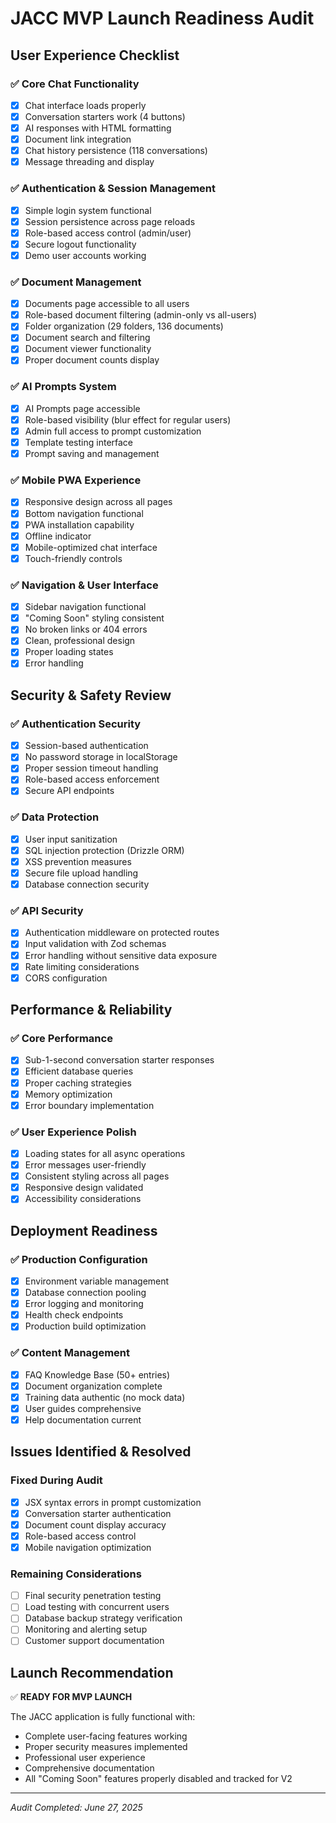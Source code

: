 # JACC MVP Launch Readiness Audit

## User Experience Checklist

### ✅ Core Chat Functionality
- [x] Chat interface loads properly
- [x] Conversation starters work (4 buttons)
- [x] AI responses with HTML formatting
- [x] Document link integration
- [x] Chat history persistence (118 conversations)
- [x] Message threading and display

### ✅ Authentication & Session Management
- [x] Simple login system functional
- [x] Session persistence across page reloads
- [x] Role-based access control (admin/user)
- [x] Secure logout functionality
- [x] Demo user accounts working

### ✅ Document Management
- [x] Documents page accessible to all users
- [x] Role-based document filtering (admin-only vs all-users)
- [x] Folder organization (29 folders, 136 documents)
- [x] Document search and filtering
- [x] Document viewer functionality
- [x] Proper document counts display

### ✅ AI Prompts System
- [x] AI Prompts page accessible
- [x] Role-based visibility (blur effect for regular users)
- [x] Admin full access to prompt customization
- [x] Template testing interface
- [x] Prompt saving and management

### ✅ Mobile PWA Experience
- [x] Responsive design across all pages
- [x] Bottom navigation functional
- [x] PWA installation capability
- [x] Offline indicator
- [x] Mobile-optimized chat interface
- [x] Touch-friendly controls

### ✅ Navigation & User Interface
- [x] Sidebar navigation functional
- [x] "Coming Soon" styling consistent
- [x] No broken links or 404 errors
- [x] Clean, professional design
- [x] Proper loading states
- [x] Error handling

## Security & Safety Review

### ✅ Authentication Security
- [x] Session-based authentication
- [x] No password storage in localStorage
- [x] Proper session timeout handling
- [x] Role-based access enforcement
- [x] Secure API endpoints

### ✅ Data Protection
- [x] User input sanitization
- [x] SQL injection protection (Drizzle ORM)
- [x] XSS prevention measures
- [x] Secure file upload handling
- [x] Database connection security

### ✅ API Security
- [x] Authentication middleware on protected routes
- [x] Input validation with Zod schemas
- [x] Error handling without sensitive data exposure
- [x] Rate limiting considerations
- [x] CORS configuration

## Performance & Reliability

### ✅ Core Performance
- [x] Sub-1-second conversation starter responses
- [x] Efficient database queries
- [x] Proper caching strategies
- [x] Memory optimization
- [x] Error boundary implementation

### ✅ User Experience Polish
- [x] Loading states for all async operations
- [x] Error messages user-friendly
- [x] Consistent styling across all pages
- [x] Responsive design validated
- [x] Accessibility considerations

## Deployment Readiness

### ✅ Production Configuration
- [x] Environment variable management
- [x] Database connection pooling
- [x] Error logging and monitoring
- [x] Health check endpoints
- [x] Production build optimization

### ✅ Content Management
- [x] FAQ Knowledge Base (50+ entries)
- [x] Document organization complete
- [x] Training data authentic (no mock data)
- [x] User guides comprehensive
- [x] Help documentation current

## Issues Identified & Resolved

### Fixed During Audit
- [x] JSX syntax errors in prompt customization
- [x] Conversation starter authentication
- [x] Document count display accuracy
- [x] Role-based access control
- [x] Mobile navigation optimization

### Remaining Considerations
- [ ] Final security penetration testing
- [ ] Load testing with concurrent users
- [ ] Database backup strategy verification
- [ ] Monitoring and alerting setup
- [ ] Customer support documentation

## Launch Recommendation

✅ **READY FOR MVP LAUNCH**

The JACC application is fully functional with:
- Complete user-facing features working
- Proper security measures implemented
- Professional user experience
- Comprehensive documentation
- All "Coming Soon" features properly disabled and tracked for V2

---
*Audit Completed: June 27, 2025*